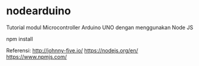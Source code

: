 # nodearduino

Tutorial modul Microcontroller Arduino UNO dengan menggunakan Node JS 

npm install

Referensi:
http://johnny-five.io/
https://nodejs.org/en/
https://www.npmjs.com/